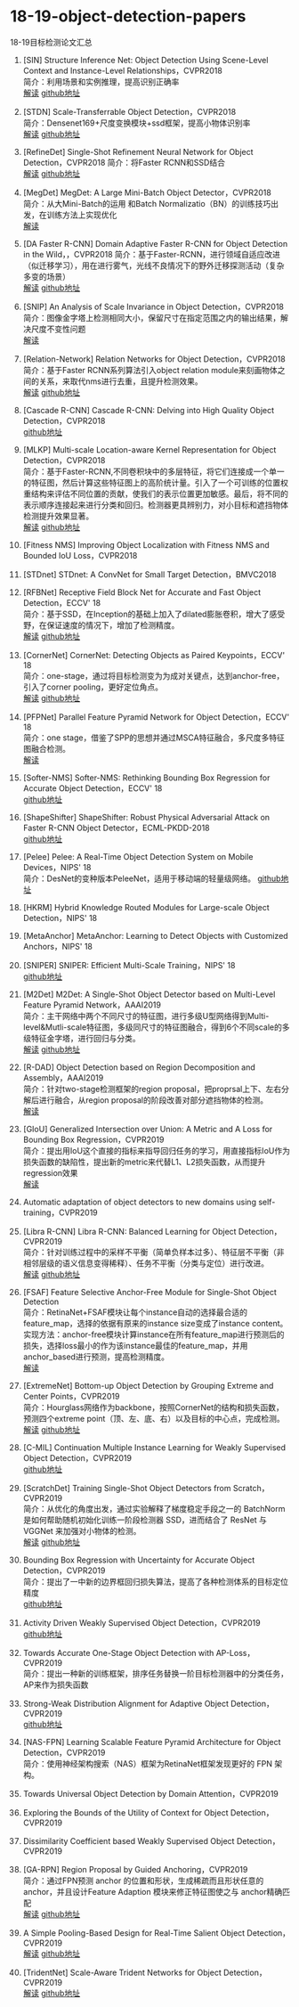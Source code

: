 # 18-19-object-detection-papers
18-19目标检测论文汇总  
1. [SIN] Structure Inference Net: Object Detection Using Scene-Level Context and Instance-Level Relationships，CVPR2018  
简介：利用场景和实例推理，提高识别正确率  
[解读](https://blog.csdn.net/joyeuxni/article/details/81151969) [github地址](https://github.com/choasup/SIN)  

2. [STDN] Scale-Transferrable Object Detection，CVPR2018  
简介：Densenet169+尺度变换模块+ssd框架，提高小物体识别率  
[解读](https://blog.csdn.net/xh_hit/article/details/79512146) [github地址](https://github.com/arvention/STDN-PyTorch)

3. [RefineDet] Single-Shot Refinement Neural Network for Object Detection，CVPR2018
简介：将Faster RCNN和SSD结合  
[解读](https://blog.csdn.net/qq_21949357/article/details/80642551) [github地址](https://github.com/sfzhang15/RefineDet)

4. [MegDet] MegDet: A Large Mini-Batch Object Detector，CVPR2018  
简介：从大Mini-Batch的运用 和Batch Normalizatio（BN）的训练技巧出发，在训练方法上实现优化  
[解读](https://blog.csdn.net/Julialove102123/article/details/80471403)

5. [DA Faster R-CNN] Domain Adaptive Faster R-CNN for Object Detection in the Wild，，CVPR2018
简介：基于Faster-RCNN，进行领域自适应改进（似迁移学习），用在进行雾气，光线不良情况下的野外迁移探测活动（复杂多变的场景）  
[解读](https://blog.csdn.net/qq_18882399/article/details/81188573) [github地址](https://github.com/yuhuayc/da-faster-rcnn)

6. [SNIP] An Analysis of Scale Invariance in Object Detection，CVPR2018  
简介：图像金字塔上检测相同大小，保留尺寸在指定范围之内的输出结果，解决尺度不变性问题  
[解读](https://zhuanlan.zhihu.com/p/36431183)

7. [Relation-Network] Relation Networks for Object Detection，CVPR2018  
简介：基于Faster RCNN系列算法引入object relation module来刻画物体之间的关系，来取代nms进行去重，且提升检测效果。  
[解读](https://www.jianshu.com/p/8ee6884bbd68) [github地址](https://github.com/msracver/Relation-Networks-for-Object-Detection)

8. [Cascade R-CNN] Cascade R-CNN: Delving into High Quality Object Detection，CVPR2018  
[github地址](https://github.com/zhaoweicai/cascade-rcnn)

9. [MLKP] Multi-scale Location-aware Kernel Representation for Object Detection，CVPR2018  
简介：基于Faster-RCNN,不同卷积块中的多层特征，将它们连接成一个单一的特征图，然后计算这些特征图上的高阶统计量。引入了一个可训练的位置权重结构来评估不同位置的贡献，使我们的表示位置更加敏感。最后，将不同的表示顺序连接起来进行分类和回归。检测器更具辨别力，对小目标和遮挡物体检测提升效果显著。  
[解读](http://www.pianshen.com/article/7806238840/) [github地址](https://github.com/Hwang64/MLKP)

10. [Fitness NMS] Improving Object Localization with Fitness NMS and Bounded IoU Loss，CVPR2018  

11. [STDnet] STDnet: A ConvNet for Small Target Detection，BMVC2018  

12. [RFBNet] Receptive Field Block Net for Accurate and Fast Object Detection，ECCV' 18  
简介：基于SSD，在Inception的基础上加入了dilated膨胀卷积，增大了感受野，在保证速度的情况下，增加了检测精度。  
[解读](https://blog.csdn.net/u014380165/article/details/81556769) [github地址](https://github.com/ruinmessi/RFBNet)

13. [CornerNet] CornerNet: Detecting Objects as Paired Keypoints，ECCV' 18  
简介：one-stage，通过将目标检测变为为成对关键点，达到anchor-free，引入了corner pooling，更好定位角点。  
[解读](https://blog.csdn.net/weixin_40414267/article/details/82379793) [github地址](https://github.com/princeton-vl/CornerNet)

14. [PFPNet] Parallel Feature Pyramid Network for Object Detection，ECCV' 18  
简介：one stage，借鉴了SPP的思想并通过MSCA特征融合，多尺度多特征图融合检测。  
[解读](https://blog.csdn.net/duanyajun987/article/details/82590166)

15. [Softer-NMS] Softer-NMS: Rethinking Bounding Box Regression for Accurate Object Detection，ECCV' 18  
[github地址](https://github.com/yihui-he/softer-NMS)

16. [ShapeShifter] ShapeShifter: Robust Physical Adversarial Attack on Faster R-CNN Object Detector，ECML-PKDD-2018  
[github地址](https://github.com/shangtse/robust-physical-attack)

17. [Pelee] Pelee: A Real-Time Object Detection System on Mobile Devices，NIPS' 18  
简介：DesNet的变种版本PeleeNet，适用于移动端的轻量级网络。
[github地址](https://github.com/Robert-JunWang/Pelee)

18. [HKRM] Hybrid Knowledge Routed Modules for Large-scale Object Detection，NIPS' 18  

19. [MetaAnchor] MetaAnchor: Learning to Detect Objects with Customized Anchors，NIPS' 18  

20. [SNIPER] SNIPER: Efficient Multi-Scale Training，NIPS' 18  
[github地址](https://github.com/mahyarnajibi/SNIPER)

21. [M2Det] M2Det: A Single-Shot Object Detector based on Multi-Level Feature Pyramid Network，AAAI2019  
简介：主干网络中两个不同尺寸的特征图，进行多级U型网络得到Multi-level&Mutli-scale特征图，多级同尺寸的特征图融合，得到6个不同scale的多级特征金字塔，进行回归与分类。  
[解读](https://blog.csdn.net/sinat_37532065/article/details/87385302) [github地址](https://github.com/qijiezhao/M2Det)  

22. [R-DAD] Object Detection based on Region Decomposition and Assembly，AAAI2019  
简介：针对two-stage检测框架的region proposal，把proprsal上下、左右分解后进行融合，从region proposal的阶段改善对部分遮挡物体的检测。  
[解读](https://blog.csdn.net/qq_30708445/article/details/88182603)

23. [GIoU] Generalized Intersection over Union: A Metric and A Loss for Bounding Box Regression，CVPR2019  
简介：提出用IoU这个直接的指标来指导回归任务的学习，用直接指标IoU作为损失函数的缺陷性，提出新的metric来代替L1、L2损失函数，从而提升regression效果  
[解读](https://mp.weixin.qq.com/s?__biz=MzI5MDUyMDIxNA==&mid=2247487503&idx=1&sn=e98437efda298a9d8fe1a386c5a96601&chksm=ec1ffdf6db6874e03e1e05d438ebd0d295364d01ca8b2741bdad8ffa5d328032ad24ae76a289&token=762499696&lang=zh_CN&scene=21#wechat_redirect)  

24. Automatic adaptation of object detectors to new domains using self-training，CVPR2019  

25. [Libra R-CNN] Libra R-CNN: Balanced Learning for Object Detection，CVPR2019  
简介：针对训练过程中的采样不平衡（简单负样本过多）、特征层不平衡（非相邻层级的语义信息变得稀释）、任务不平衡（分类与定位）进行改进。  
[解读](https://www.cnblogs.com/fourmi/p/10756556.html) [github地址](https://github.com/OceanPang/Libra_R-CNN)

26. [FSAF] Feature Selective Anchor-Free Module for Single-Shot Object Detection  
简介：RetinaNet+FSAF模块让每个instance自动的选择最合适的feature_map，选择的依据有原来的instance size变成了instance content。实现方法：anchor-free模块计算instance在所有feature_map进行预测后的损失，选择loss最小的作为该instance最佳的feature_map，并用anchor_based进行预测，提高检测精度。  
[解读](https://mp.weixin.qq.com/s?__biz=MzI5MDUyMDIxNA==&mid=2247487638&idx=2&sn=1e9f26013b3d9ab4fd4137729894606a&chksm=ec1ffd6fdb687479183be59ec102f28bff4a5521903707fef744449e7630252c5298b66f339b&token=1948754723&lang=zh_CN&scene=21#wechat_redirect)  

27. [ExtremeNet] Bottom-up Object Detection by Grouping Extreme and Center Points，CVPR2019  
简介：Hourglass网络作为backbone，按照CornerNet的结构和损失函数，预测四个extreme point（顶、左、底、右）以及目标的中心点，完成检测。  
[解读](https://www.cnblogs.com/cieusy/p/10399960.html) [github地址](https://github.com/xingyizhou/ExtremeNet)

28. [C-MIL] Continuation Multiple Instance Learning for Weakly Supervised Object Detection，CVPR2019  
[github地址](https://github.com/AnonymousIDs/C-MIL)

29. [ScratchDet] Training Single-Shot Object Detectors from Scratch，CVPR2019  
简介：从优化的角度出发，通过实验解释了梯度稳定手段之一的 BatchNorm 是如何帮助随机初始化训练一阶段检测器 SSD，进而结合了 ResNet 与 VGGNet 来加强对小物体的检测。  
[解读](https://mp.weixin.qq.com/s/TZj0QzDXE6QbCY5-pT6RNQ) [github地址](https://github.com/KimSoybean/ScratchDet)

30. Bounding Box Regression with Uncertainty for Accurate Object Detection，CVPR2019  
简介：提出了一中新的边界框回归损失算法，提高了各种检测体系的目标定位精度  
[github地址](https://github.com/yihui-he/KL-Loss)

31. Activity Driven Weakly Supervised Object Detection，CVPR2019    
[github地址](https://github.com/zhenheny/ADWSOD)

32. Towards Accurate One-Stage Object Detection with AP-Loss，CVPR2019    
简介：提出一种新的训练框架，排序任务替换一阶目标检测器中的分类任务，AP来作为损失函数

33. Strong-Weak Distribution Alignment for Adaptive Object Detection，CVPR2019    
[github地址](https://github.com/VisionLearningGroup/DA_Detection)

34. [NAS-FPN] Learning Scalable Feature Pyramid Architecture for Object Detection，CVPR2019  
简介：使用神经架构搜索（NAS）框架为RetinaNet框架发现更好的 FPN 架构。

35. Towards Universal Object Detection by Domain Attention，CVPR2019  

36. Exploring the Bounds of the Utility of Context for Object Detection，CVPR2019  

37. Dissimilarity Coefficient based Weakly Supervised Object Detection，CVPR2019  

38. [GA-RPN] Region Proposal by Guided Anchoring，CVPR2019    
简介：通过FPN预测 anchor 的位置和形状，生成稀疏而且形状任意的 anchor，并且设计Feature Adaption 模块来修正特征图使之与 anchor精确匹配  
[解读](https://mp.weixin.qq.com/s/Sl958JkcJjy-HW9_c-SH4g) [github地址](https://github.com/open-mmlab/mmdetection)

39. A Simple Pooling-Based Design for Real-Time Salient Object Detection，CVPR2019    
[解读](https://blog.csdn.net/ruoruojiaojiao/article/details/89519806) [github地址](https://github.com/backseason/PoolNet)

40. [TridentNet] Scale-Aware Trident Networks for Object Detection，CVPR2019    
[解读](https://zhuanlan.zhihu.com/p/54334986) [github地址](https://github.com/TuSimple/simpledet/tree/master/models/tridentnet)

